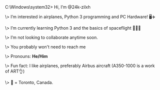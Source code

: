 C:\Windows\system32> Hi, I’m @24k-zilxh

\\> I’m interested in airplanes, Python 3 programming and PC Hardware! 🖥️✈️

\\> I’m currently learning Python 3 and the basics of spaceflight 🐍👨‍✈️

\\> I’m not looking to collaborate anytime soon.

\\> You probably won't need to reach me

\\> Pronouns: **He/Him** 

\\> Fun fact: I like airplanes, preferably Airbus aircraft (A350-1000 is a work of ART👌)

\\> 🏢 = Toronto, Canada.
